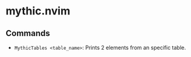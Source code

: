 # mythic.nvim

## Commands
- `MythicTables <table_name>`: Prints 2 elements from an specific table.
